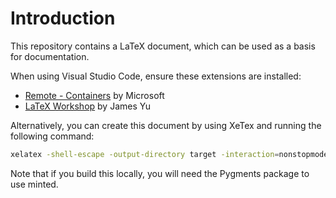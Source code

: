 # Introduction

This repository contains a LaTeX document, which can be used as a basis for documentation.

When using Visual Studio Code, ensure these extensions are installed:

* [Remote - Containers](https://code.visualstudio.com/docs/remote/containers) by Microsoft
* [LaTeX Workshop](https://github.com/James-Yu/LaTeX-Workshop) by James Yu

Alternatively, you can create this document by using XeTex and running the following command:

```bash
xelatex -shell-escape -output-directory target -interaction=nonstopmode main.tex
```

Note that if you build this locally, you will need the Pygments package to use minted. 
